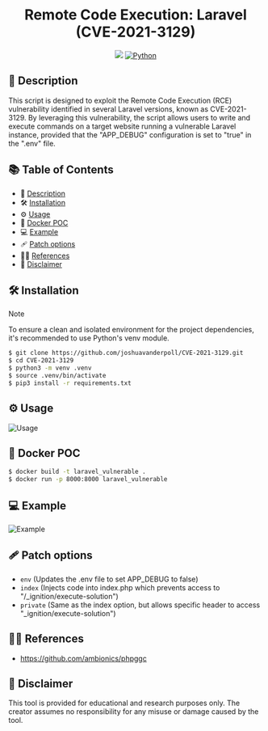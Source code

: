 <h1 align="center">Remote Code Execution: Laravel (CVE-2021-3129)</h1>

<p align="center">
    <img src="https://api.visitorbadge.io/api/visitors?path=https%3A%2F%2Fgithub.com%2Fjoshuavanderpoll%2FCVE-2021-3129&label=Views&countColor=%2337d67a" />
    <a href="https://www.python.org/">
      <img src="https://img.shields.io/badge/python-3670A0?style=for-the-badge&logo=python&logoColor=ffdd54" alt="Python">
    </a>
</p>

## 📜 Description 
This script is designed to exploit the Remote Code Execution (RCE) vulnerability identified in several Laravel versions, known as CVE-2021-3129. By leveraging this vulnerability, the script allows users to write and execute commands on a target website running a vulnerable Laravel instance, provided that the "APP_DEBUG" configuration is set to "true" in the ".env" file.

## 📚 Table of Contents
- 📜 [Description](#-description)
- 🛠️ [Installation](#️-installation)
- ⚙️ [Usage](#️-usage)
- 🐋 [Docker POC](#-docker-poc)
- 💻 [Example](#-example)
- 🩹 [Patch options](#-patch-options)
- 🕵🏼 [References](#-references)
- 📢 [Disclaimer](#-disclaimer)

## 🛠️ Installation
> [!NOTE]
> To ensure a clean and isolated environment for the project dependencies, it's recommended to use Python's venv module.
```bash
$ git clone https://github.com/joshuavanderpoll/CVE-2021-3129.git
$ cd CVE-2021-3129
$ python3 -m venv .venv
$ source .venv/bin/activate
$ pip3 install -r requirements.txt
```

## ⚙️ Usage
![Usage](/assets/usage.jpg)

## 🐋 Docker POC
```bash
$ docker build -t laravel_vulnerable .
$ docker run -p 8000:8000 laravel_vulnerable
```

## 💻 Example
![Example](/assets/example.jpg)

## 🩹 Patch options
- ``env`` (Updates the .env file to set APP_DEBUG to false)
- ``index`` (Injects code into index.php which prevents access to "/_ignition/execute-solution")
- ``private`` (Same as the index option, but allows specific header to access "_ignition/execute-solution")
  
## 🕵🏼 References
- https://github.com/ambionics/phpggc

## 📢 Disclaimer
This tool is provided for educational and research purposes only. The creator assumes no responsibility for any misuse or damage caused by the tool.
